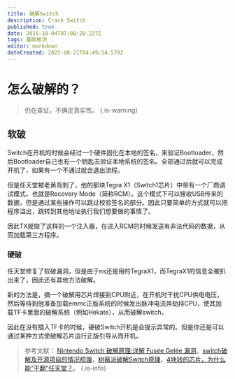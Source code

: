 ```yaml
---
title: 破解Switch
description: Crack Switch
published: true
date: 2025-10-04T07:08:28.227Z
tags: 基础知识
editor: markdown
dateCreated: 2025-08-21T04:49:54.579Z
---
```


# 怎么破解的？
> 仍在查证，不确定真实性。
{.is-warning}

## 软破
Switch在开机的时候会经过一个硬件固化在本地的签名，来验证Bootloader，然后Bootloader自己也有一个钥匙去验证本地系统的签名。全部通过后就可以完成开机了，如果有一个不通过就会退出流程。

但是任天堂被老黄背刺了，他的那块Tegra X1（Switch1芯片）中带有一个厂商调试模式，也就是Recovery Mode（简称RCM）。这个模式下可以接收USB传来的数据，但是通过某些操作可以跳过校验签名的部分。因此只要简单的方式就可以把程序溢出，跳转到其他地址执行我们想要做的事情了。

因此TX就做了这样的一个注入器，在进入RCM的时候发送有非法代码的数据，从而加载第三方程序。

### 硬破
任天堂修复了软破漏洞，但是由于ns还是用的TegraX1，而TegraX1的信息全被扒出来了，因此还有其他方法破解。

新的方法是，搞一个破解用芯片焊接到CPU附近，在开机时干扰CPU供电电压，然后等待到他准备加载emmc正版系统的时候发出脉冲电流并劫持CPU，使其加载TF卡里面的破解系统（例如Hekate），从而破解switch。

因此在没有插入TF卡的时候，硬破Switch开机是会提示异常的。但是你还是可以通过某种方式使破解芯片运行正版引导从而开机。

> 参考文献： [Nintendo Switch 破解原理:详解 Fusée Gelée 漏洞](https://github.com/Ginurx/fusee_gelee_explained_in_chinese)，[switch破解及开源项目的情况梳理](https://watermelonwater.tech/archives/switchpo-jie-ji-kai-yuan-xiang-mu-de-qing-kuang-shu-li)，[树莓派破解Switch原理](https://blog.csdn.net/fanged/article/details/149226541)，[4块钱的芯片，为什么能“干翻”任天堂？](https://www.gcores.com/videos/164254)。
{.is-info}
